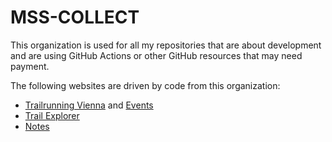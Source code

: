 # MSS-COLLECT

This organization is used for all my repositories that are about development and are using GitHub Actions or other GitHub resources that may need payment.

The following websites are driven by code from this organization:

- [Trailrunning Vienna](https://trailrunningvienna.at) and [Events](https://events.Trailrunningvienna.at)
- [Trail Explorer](https://trex.trailrunningvienna.at)
- [Notes](https://notes.mss-collect.com)

